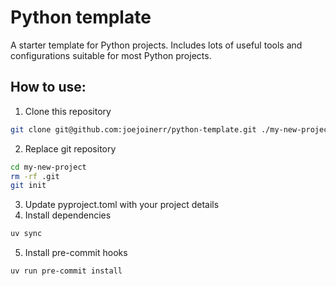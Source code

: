 # Python template

A starter template for Python projects. Includes lots of useful tools and configurations suitable for most Python
projects.

## How to use:

1. Clone this repository

```bash
git clone git@github.com:joejoinerr/python-template.git ./my-new-project
```

2. Replace git repository

```bash
cd my-new-project
rm -rf .git
git init
```

3. Update pyproject.toml with your project details
4. Install dependencies

```bash
uv sync
```

5. Install pre-commit hooks

```bash
uv run pre-commit install
```
